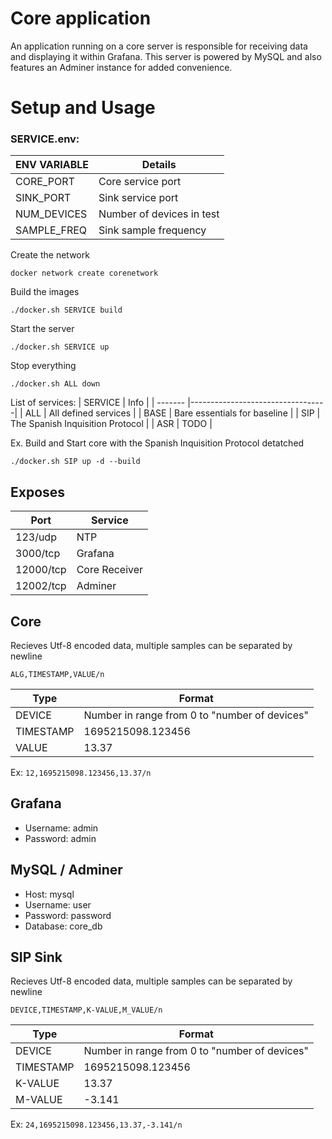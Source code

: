 # Core application
An application running on a core server is responsible for receiving data and displaying it within Grafana. This server is powered by MySQL and also features an Adminer instance for added convenience.


# Setup and Usage

### SERVICE.env:
| ENV VARIABLE | Details                   |
| ------------ |-------------------------- |
| CORE_PORT    | Core service port         |
| SINK_PORT    | Sink service port         |
| NUM_DEVICES  | Number of devices in test |
| SAMPLE_FREQ  | Sink sample frequency     |

Create the network
```console
docker network create corenetwork
```

Build the images
```console
./docker.sh SERVICE build
```

Start the server
```console
./docker.sh SERVICE up
```

Stop everything
```console
./docker.sh ALL down
```

List of services:
| SERVICE | Info                             |
| ------- |----------------------------------|
| ALL     | All defined services             |
| BASE    | Bare essentials for baseline     |
| SIP     | The Spanish Inquisition Protocol |
| ASR     | TODO                             |

Ex. Build and Start core with the Spanish Inquisition Protocol detatched
```console
./docker.sh SIP up -d --build
```


## Exposes

| Port      | Service       |
| --------- | ------------- |
| 123/udp   | NTP           |
| 3000/tcp  | Grafana       |
| 12000/tcp | Core Receiver |
| 12002/tcp | Adminer       |

## Core
Recieves Utf-8 encoded data, multiple samples can be separated by newline

`ALG,TIMESTAMP,VALUE/n`

| Type      | Format                                        |
| --------- | --------------------------------------------- |
| DEVICE    | Number in range from 0 to "number of devices" |
| TIMESTAMP | 1695215098.123456                             |
| VALUE     | 13.37                                         |

Ex: `12,1695215098.123456,13.37/n`

## Grafana
* Username: admin
* Password: admin

## MySQL / Adminer
* Host:     mysql
* Username: user
* Password: password
* Database: core_db

## SIP Sink
Recieves Utf-8 encoded data, multiple samples can be separated by newline

`DEVICE,TIMESTAMP,K-VALUE,M_VALUE/n`

| Type      | Format                                        |
| --------- | --------------------------------------------- |
| DEVICE    | Number in range from 0 to "number of devices" |
| TIMESTAMP | 1695215098.123456                             |
| K-VALUE   | 13.37                                         |
| M-VALUE   | -3.141                                        |

Ex: `24,1695215098.123456,13.37,-3.141/n`

